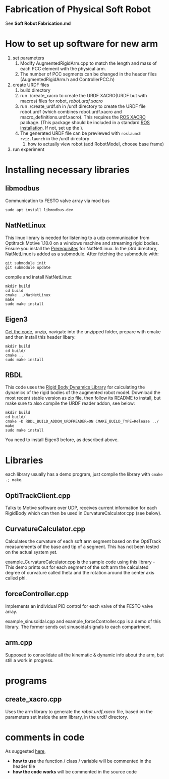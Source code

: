 # Fabrication of Physical Soft Robot
See **Soft Robot Fabrication.md**

# How to set up software for new arm
1. set parameters
    1. Modify AugmentedRigidArm.cpp to match the length and mass of each PCC element with the physical arm.
    1. The number of PCC segments can be changed in the header files (AugmentedRigidArm.h and ControllerPCC.h)
1. create URDF files
    1. build directory
    1. run ./create_xacro to create the URDF XACRO(URDF but with macros) files for robot, *robot.urdf.xacro*
    1. run ./create_urdf.sh in /urdf directory to create the URDF file robot.urdf (which combines robot.urdf.xacro and macro_definitions.urdf.xacro). 
    This requires the [ROS XACRO](http://wiki.ros.org/xacro) package. (This package should be included in a standard [ROS installation](http://wiki.ros.org/kinetic/Installation/Ubuntu). If not, set up the ).
    1. The generated URDF file can be previewed with `roslaunch rviz.launch` in the /urdf directory
        1. how to actually view robot (add RobotModel, choose base frame)
1. run experiment

# Installing necessary libraries

## libmodbus
Communication to FESTO valve array via mod bus 
```
sudo apt install libmodbus-dev
```

## NatNetLinux
This linux library is needed for listening to a udp communication from Optitrack Motive 1.10.0 on a windows machine and streaming rigid bodies. Ensure you install the [Prerequisites](https://github.com/rocketman768/NatNetLinux) for NatNetLinux.
In the /3rd directory, NatNetLinux is added as a submodule. After fetching the submodule with:
```
git submodule init
git submodule update
```
compile and install NatNetLinux:
```
mkdir build
cd build
cmake ../NatNetLinux
make
sudo make install
```
## Eigen3
[Get the code](http://eigen.tuxfamily.org/index.php?title=Main_Page), unzip, navigate into the unzipped folder, prepare with cmake and then install this header libary:
```
mkdir build
cd build/
cmake ..
sudo make install
```

## RBDL
This code uses the [Rigid Body Dynamics Library](https://rbdl.bitbucket.io/index.html) for calculating the dynamics of the rigid bodies of the augmented robot model.
Download the most recent stable version as zip file, then follow its README to install, but make sure to also compile the URDF reader addon, see below:
```
mkdir build
cd build/
cmake -D RBDL_BUILD_ADDON_URDFREADER=ON CMAKE_BUILD_TYPE=Release ../
make
sudo make install
```
You need to install Eigen3 before, as described above.

# Libraries
each library usually has a demo program, just compile the library with `cmake .; make`.
## OptiTrackClient.cpp
Talks to Motive software over UDP, receives current information for each RigidBody which can then be used in CurvatureCalculator.cpp (see below).

## CurvatureCalculator.cpp
Calculates the curvature of each soft arm segment based on the OptiTrack measurements of the base and tip of a segment. This has not been tested on the actual system yet.

example_CurvatureCalculator.cpp is the sample code using this library - This demo prints out for each segment of the soft arm the calculated degree of curvature called theta and the rotation around the center axis called phi.

## forceController.cpp
Implements an individual PID control for each valve of the FESTO valve array.

example_sinusoidal.cpp and example_forceController.cpp is a demo of this library. The former sends out sinusoidal signals to each compartment.

## arm.cpp
Supposed to consolidate all the kinematic & dynamic info about the arm, but still a work in progress.

# programs
## create_xacro.cpp
Uses the arm library to generate the *robot.urdf.xacro* file, based on the parameters set inside the arm library, in the urdf/ directory.

# comments in code
As suggested [here](https://softwareengineering.stackexchange.com/questions/84071/is-it-better-to-document-functions-in-the-header-file-or-the-source-file),
* **how to use** the function / class / variable will be commented in the header file
* **how the code works** will be commented in the source code

